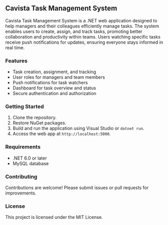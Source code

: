 ## Cavista Task Management System

Cavista Task Management System is a .NET web application designed to help managers and their colleagues efficiently manage tasks. The system enables users to create, assign, and track tasks, promoting better collaboration and productivity within teams. Users watching specific tasks receive push notifications for updates, ensuring everyone stays informed in real time.

### Features

- Task creation, assignment, and tracking
- User roles for managers and team members
- Push notifications for task watchers
- Dashboard for task overview and status
- Secure authentication and authorization

### Getting Started

1. Clone the repository.
2. Restore NuGet packages.
3. Build and run the application using Visual Studio or `dotnet run`.
4. Access the web app at `http://localhost:5000`.

### Requirements

- .NET 6.0 or later
- MySQL database

### Contributing

Contributions are welcome! Please submit issues or pull requests for improvements.

### License

This project is licensed under the MIT License.
